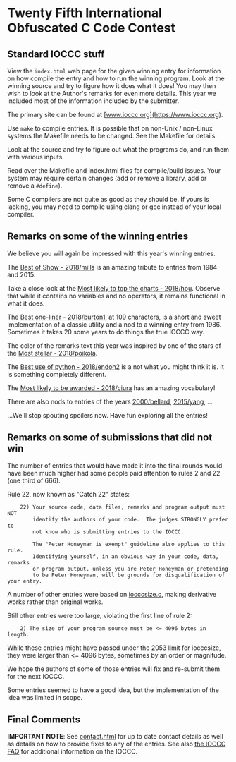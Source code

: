 # Twenty Fifth International Obfuscated C Code Contest


## Standard IOCCC stuff

View the `index.html` web page for the given winning entry for information on how
compile the entry and how to run the winning program.  Look at the winning
source and try to figure how it does what it does!  You may then wish to look at
the Author's remarks for even more details. This year we included most of the
information included by the submitter.

The primary site can be found at [www.ioccc.org](https://www.ioccc.org).

Use `make` to compile entries.  It is possible that on non-Unix / non-Linux
systems the Makefile needs to be changed.  See the Makefile for details.

Look at the source and try to figure out what the programs do, and run
them with various inputs.

Read over the Makefile and index.html files for compile/build issues.  Your
system may require certain changes (add or remove a library, add or remove a
`#define`).

Some C compilers are not quite as good as they should be.  If yours is
lacking, you may need to compile using clang or gcc instead of your local
compiler.


## Remarks on some of the winning entries

We believe you will again be impressed with this year's winning entries.

The [Best of Show - 2018/mills](mills/index.html) is an amazing tribute to entries
from 1984 and 2015.

Take a close look at the [Most likely to top the charts - 2018/hou](hou/index.html).
Observe that while it contains no variables and no operators, it
remains functional in what it does.

The [Best one-liner - 2018/burton1](burton1/index.html), at 109 characters, is a
short and sweet implementation of a classic utility and a nod to a winning entry
from 1986.  Sometimes it takes 20 some years to do things the true IOCCC way.

The color of the remarks text this year was inspired by one of the stars
of the [Most stellar - 2018/poikola](poikola/index.html).

The [Best use of python - 2018/endoh2](endoh2/index.html) is a not what you might think it is.
It is something completely different.

The [Most likely to be awarded - 2018/ciura](ciura/index.html) has an amazing vocabulary!

There are also nods to entries of the years [2000/bellard](../2000/bellard/index.html),
[2015/yang](../2015/yang/index.html), ...

...We'll stop spouting spoilers now. Have fun exploring all the entries!


## Remarks on some of submissions that did not win

The number of entries that would have made it into the final rounds
would have been much higher had some people paid attention to rules 2
and 22 (one third of 666).

Rule 22, now known as "Catch 22" states:

```
    22) Your source code, data files, remarks and program output must NOT
        identify the authors of your code.  The judges STRONGLY prefer to
        not know who is submitting entries to the IOCCC.

        The "Peter Honeyman is exempt" guideline also applies to this rule.
        Identifying yourself, in an obvious way in your code, data, remarks
        or program output, unless you are Peter Honeyman or pretending
        to be Peter Honeyman, will be grounds for disqualification of your entry.
```

A number of other entries were based on [iocccsize.c](%%REPO_URL%%/2018/iocccsize.c), making
derivative works rather than original works.

Still other entries were too large, violating the first line of rule 2:

```
    2) The size of your program source must be <= 4096 bytes in length.
```

While these entries might have passed under the 2053 limit for iocccsize,
they were larger than <= 4096 bytes, sometimes by an order or magnitude.

We hope the authors of some of those entries will fix and re-submit
them for the next IOCCC.

Some entries seemed to have a good idea, but the implementation of
the idea was limited in scope.


## Final Comments

**IMPORTANT NOTE**: See [contact.html](../contact.html) for up to date contact details
as well as details on how to provide fixes to any of the entries.
See also [the IOCCC FAQ](../faq.html) for additional information on the IOCCC.

<!--

    Copyright © 1984-2024 by Landon Curt Noll. All Rights Reserved.

    You are free to share and adapt this file under the terms of this license:

	Creative Commons Attribution-ShareAlike 4.0 International (CC BY-SA 4.0)

    For more information, see:

	https://creativecommons.org/licenses/by-sa/4.0/

-->
